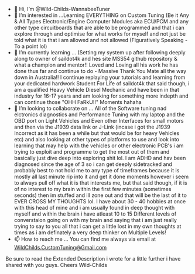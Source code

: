 - 👋 Hi, I’m @Wild-Childs-WannabeeTuner
- 👀 I’m interested in ...Learning EVERYTHING on Custom Tuning (Be it Any & All Types Electronic/Engine Computer Modules aka ECU/PCM and any other type circuitboards that are able to be programmed and that i can explore through and optimise for what works for myself and not just be told what it is that i am allowed and not allowed (Figuratively Speaking -To a point lol)
- 🌱 I’m currently learning ... (Setting my system up after following deeply along to owner of saildot4k and hes site MSS54 github repository & what a champion and mentor!! Loved and Loving all his work he has done thus far and continue to do - Massive Thank You Mate all the way down in Australia!! I continue replaying your tutorials and learning from your dedicated hardwork Student For Life of saildot4k that said though, i am a qualified  Heavy Vehicle Diesel Mechanic and have been in that industry for 16-17 years and am looking for something more indepth and can continue those "OHH FaRkU!!" Moments hahaha  
- 💞️ I’m looking to collaborate on ... All of the Software tuning nad elctronics diagnostics and Performance Tuning with my laptop and the OBD port on Light Vehicles and Even other Interfaces for small motors and then via the J1939 data link or J-Link (incase i got the J1939 Incorrect as it has been a while but that would be for heavy Vehicles etc) and also looking at other types of platforms to use and look into learning that may help with the vehicles or other electronic PCB's i am trying to exploit and programme to get the most out of them and basically just dive deep into exploring shit lol. I am ADHD and hav been diagnosed since the age of 3 so i can get deeply sidetracked and probably best to not hold me to any type of timeframes because it is mostly all last minute rip into it and get it done moments however i seem to always pull off what it is that interests me, but that said though, if it is of no interest to my brain within the first few minutes (sometimes seconds) then im stuffed and ill zone out and that will be the last of it to EVER CROSS MY THOUGHTS lol. I have about 30 - 40 hobbies at once with this head of mine and i am usually found in deep thought with myself and within the brain i have atleast 10 to 15 Different levels of converstaion going on with my brain and saying that i am just really trying to say to you all that i can get a little lost in my own thoughts at times as i am definately a very deep thinker on Multiple Levels!
- 📫 How to reach me ...  You can find me always via email at WildChilds.CustomTuning@Gmail.com 

Be sure to read the Extended Description i wrote for a little further i have shared with you guys. Cheers Wild-Childs

<!---
Wild-Childs-WannabeeTuner/Wild-Childs-WannabeeTuner is a ✨ special ✨ repository because its `README.md` (this file) appears on your GitHub profile.
You can click the Preview link to take a look at your changes.
--->
